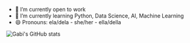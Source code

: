 - 🔭 I’m currently open to work
- 🌱 I’m currently learning Python, Data Science, AI, Machine Learning
- 😄 Pronouns: ela/dela - she/her - ella/della

![Gabi's GitHub stats](https://github-readme-stats.vercel.app/api?username=gabriela&theme=dracula&show_icons=true)

